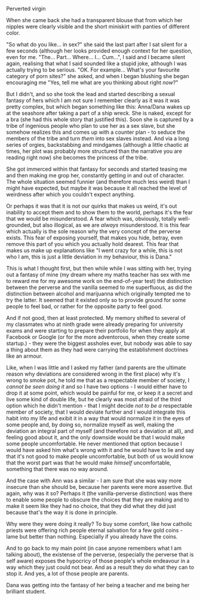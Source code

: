 Perverted virgin

When she came back she had a transparent blouse that from which her nipples were clearly visible and the short miniskirt with panties of different color.

"So what do you like... in sex?" she said the last part after I sat silent for a few seconds (although her looks provided enough context for her question, even for me. "The... Part... Where... I... Cum...", I said and I became silent again, realising that what I said sounded like a stupid joke, although I was actually trying to be serious. "OK. For example... What's your favourite category of porn sites?" she asked, and when I began blushing she began encouraging me "Yes, tell me what are you thinking about right *now*?"

But I didn't, and so she took the lead and started describing a sexual fantasy of hers which I am not sure I remember clearly as it was it was pretty complex, but which began something like this: Anna/Dana wakes up at the seashore after taking a part of a ship wreck. She is naked, except for a bra (she had this whole story that justified this). Soon she is captured by a tribe of ingenious people who plan to use her as a sex slave, but she somehow realizes this and comes up with a counter plan - to seduce the members of the tribe and turn *them* into sex slaves instead. And via a long series of orgies, backstabbing and mindgames (although a little chaotic at times, her plot was probably more structured than the narrative you are reading right now) she becomes the princess of the tribe.

She got immerced within that fantasy for seconds and started teasing me and then making me grop her, constantly getting in and out of character. The whole situation seemed funnier (and therefore much less weird) than I might have expected, but maybe it was because it all reached the level of weirdness after which you couldn't expect anything.

Or perhaps it was that it is not our quirks that makes us weird, it's out inability to accept them and to show them to the world, perhaps it's the fear that we would be misunderstood. A fear which was, obviously, totally well-grounded, but also illogical, as we are *always* misunderstood. It is this fear which actually is the sole reason why the very concept of the perverse exists. This fear of exposing yourself, that makes you hide, betray, even remove this part of you which you actually hold dearest. This fear that makes us make up explanations like "I went crazy for a while, this is not who I am, this is just a little deviation in my behaviour, this is Dana."

This is what I thought first, but then while while I was sitting with her, trying out a fantasy of mine (my dream where my maths teacher has sex with me to reward me for my awesome work on the end-of-year test) the distinction between the perverse and the vanilla seemed to me superfluous, as did the distinction between alcohol and marijuanna which originally tempted me to try the latter. It seemed that it existed only so to provide ground for some people to feel bad, or rather for the opposite party to feel good.

And if not good, then at least protected. My memory shifted to several of my classmates who at ninth grade were already preparing for university exams and were starting to prepare their portfolio for when they apply at Facebook or Google (or for the more adventorous, when they create some startup.) - they were the biggest assholes ever, but nobody was able to say a thing about them as they had were carrying the establishment doctrines like an armour. 

Like, when I was little and I asked my father (and parents are the ultimate reason why deviations are considered wrong in the first place) why it's wrong to smoke pot, he told me that as a respectable member of society, I *cannot be seen doing it* and so I have two options - I would either have to drop it at some point, which would be painful for me, or keep it a secret and live some kind of double life, but he clearly was most afraid of the third option which he didn't mention - that I might decide *not to be a* respectable member of society, that I would deviate further and I would integrate this habit into my life and exibit it in a way that would normalize it in the eyes of some people and, by doing so, normalize myself as well, making the deviation an integral part of myself (and therefore not a deviation at all), and feeling good about it, and the only downside would be that I would make some people uncomfortable. He never mentioned that option because I would have asked him what's wrong with it and he would have to lie and say that it's not good to make people uncomfortable, but both of us would know that the worst part was that he would make *himself* uncomfortable, something that there was no way around. 

And the case with Ann was a similar - I am sure that she was way more insecure than she should be, because her parents were more assertive. But again, why was it so? Perhaps it (the vanilla-perverse distinction) was there to enable some people to obscure the choices that they are making and to make it seem like they had no choice, that they did what they did just because that's the way it is done in principle. 

Why were they were doing it really? To buy some comfort, like how catholic priests were offering rich people eternal salvation for a few gold coins - lame but better than nothing. Especially if you already have the coins. 

And to go back to my main point (in case anyone remembers what I am talking about), the existense of the perverse, (especially the perverse that is self aware) exposes the hypocricy of those people's whole endeavour in a way which they just could not bear. And as a result they do what they can to stop it. And yes, a lot of those people are parents.

Dana was getting into the fantasy of her being a teacher and me being her brilliant student.
